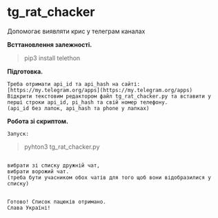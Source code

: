 # tg_rat_chacker
Допомогає виявляти крис у телеграм каналах

**Всттановлення залежності.**
> pip3 install telethon

**Підготовка.**
```
Треба отримати api_id та api_hash на сайті:
[https://my.telegram.org/apps](https://my.telegram.org/apps)
Відкрити текстовим редактором файл tg_rat_chacker.py та вставити у перші строки api_id, pi_hash та свій номер телефону.
(api_id без лапок, api_hash та phone у лапках)
```

**Робота зі скриптом.**
```
Запуск:
```

> pyhton3 tg_rat_chacker.py
```

вибрати зі списку дружній чат,
вибрати ворожий чат.
(треба бути учасником обох чатів для того щоб вони відобразилися у списку)


Готово! Список пацюків отримано.
Слава Україні!
```
